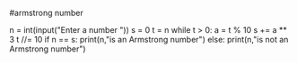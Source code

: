 #armstrong number


n = int(input("Enter a number "))
s = 0
t = n
while t > 0:
   a = t % 10
   s += a ** 3
   t //= 10
if n == s:
   print(n,"is an Armstrong number")
else:
   print(n,"is not an Armstrong number")
